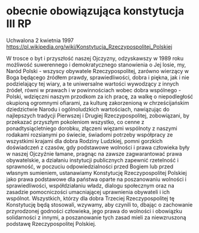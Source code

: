 # obecnie obowiązująca konstytucja III RP
Uchwalona 2 kwietnia 1997
https://pl.wikipedia.org/wiki/Konstytucja_Rzeczypospolitej_Polskiej

W trosce o byt i przyszłość naszej Ojczyzny,
odzyskawszy w 1989 roku możliwość suwerennego i demokratycznego stanowienia o Jej losie,
my, Naród Polski - wszyscy obywatele Rzeczypospolitej,
zarówno wierzący w Boga
będącego źródłem prawdy, sprawiedliwości, dobra i piękna,
jak i nie podzielający tej wiary,
a te uniwersalne wartości wywodzący z innych źródeł,
równi w prawach i w powinnościach wobec dobra wspólnego - Polski,
wdzięczni naszym przodkom za ich pracę, za walkę o niepodległość okupioną ogromnymi ofiarami, za kulturę zakorzenioną w chrześcijańskim dziedzictwie Narodu i ogólnoludzkich wartościach,
nawiązując do najlepszych tradycji Pierwszej i Drugiej Rzeczypospolitej,
zobowiązani, by przekazać przyszłym pokoleniom wszystko, co cenne z ponadtysiącletniego dorobku,
złączeni więzami wspólnoty z naszymi rodakami rozsianymi po świecie,
świadomi potrzeby współpracy ze wszystkimi krajami dla dobra Rodziny Ludzkiej,
pomni gorzkich doświadczeń z czasów, gdy podstawowe wolności i prawa człowieka były w naszej Ojczyźnie łamane,
pragnąc na zawsze zagwarantować prawa obywatelskie, a działaniu instytucji publicznych zapewnić rzetelność i sprawność,
w poczuciu odpowiedzialności przed Bogiem lub przed własnym sumieniem,
ustanawiamy Konstytucję Rzeczypospolitej Polskiej
jako prawa podstawowe dla państwa
oparte na poszanowaniu wolności i sprawiedliwości, współdziałaniu władz, dialogu społecznym oraz na zasadzie pomocniczości umacniającej uprawnienia obywateli i ich wspólnot.
Wszystkich, którzy dla dobra Trzeciej Rzeczypospolitej tę Konstytucję będą stosowali,
wzywamy, aby czynili to, dbając o zachowanie przyrodzonej godności człowieka,
jego prawa do wolności i obowiązku solidarności z innymi,
a poszanowanie tych zasad mieli za niewzruszoną podstawę Rzeczypospolitej Polskiej.

